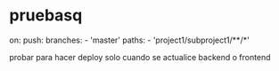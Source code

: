 # pruebasq

on:
  push:
    branches:
      - 'master'
    paths:
      - 'project1/subproject1/**/*'

probar para hacer deploy solo cuando se actualice backend o frontend
